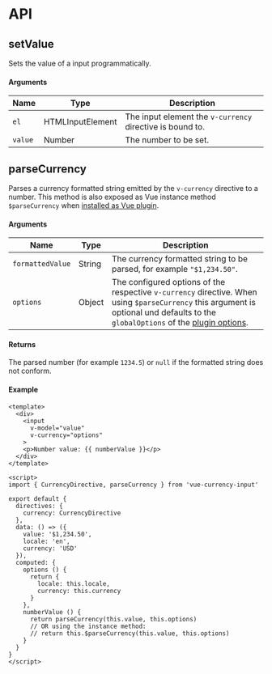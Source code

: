 # API

## setValue
Sets the value of a input programmatically.

#### Arguments
Name | Type | Description
--- | --- | --- 
`el` | HTMLInputElement | The input element the `v-currency` directive is bound to.
`value` | Number | The number to be set. 


## parseCurrency
Parses a currency formatted string emitted by the `v-currency` directive to a number. This method is also exposed as Vue instance method `$parseCurrency` when [installed as Vue plugin](/guide/#installation).

#### Arguments
Name | Type | Description
--- | --- | --- 
`formattedValue` | String | The currency formatted string to be parsed, for example `"$1,234.50"`.
`options` | Object | The configured options of the respective `v-currency` directive. When using `$parseCurrency` this argument is optional und defaults to the `globalOptions` of the [plugin options](/config/#plugin-options).

#### Returns
The parsed number (for example `1234.5`) or `null` if the formatted string does not conform.

#### Example
``` vue
<template>
  <div>
    <input
      v-model="value"
      v-currency="options"
    >
    <p>Number value: {{ numberValue }}</p>
  </div>
</template>

<script>
import { CurrencyDirective, parseCurrency } from 'vue-currency-input'

export default {
  directives: {
    currency: CurrencyDirective
  },
  data: () => ({
    value: '$1,234.50',
    locale: 'en',
    currency: 'USD'
  }),
  computed: {
    options () {
      return {
        locale: this.locale,
        currency: this.currency
      }
    },
    numberValue () {
      return parseCurrency(this.value, this.options)
      // OR using the instance method:
      // return this.$parseCurrency(this.value, this.options)
    }
  }
}
</script>
```
